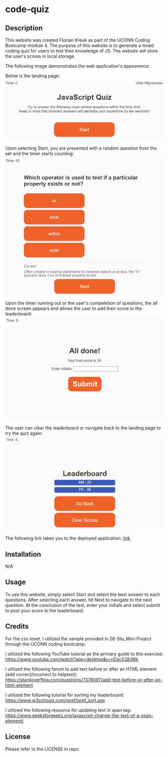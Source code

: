 # code-quiz

## Description
This website was created Florian Kreuk as part of the UCONN Coding Bootcamp module 4. The purpose of this website is to generate a timed coding quiz for users to test their knowledge of JS. The website will store the user's scores in local storage.

The following image demonstrates the web application's appearence:

Below is the landing page:
![web application appearance](./assets/images/JS-Quiz-1.PNG)

Upon selecting Start, you are presented with a random question from the set and the timer starts counting:
![web application appearance](./assets/images/JS-Quiz-2.PNG)

Upon the timer running out or the user's compeletion of questions, the all done screen appears and allows the user to add their score to the leaderboard:
![web application appearance](./assets/images/JS-Quiz-3.PNG)

The user can clear the leaderboard or navigate back to the landing page to try the quiz again:
![web application appearance](./assets/images/JS-Quiz-4.PNG)

The following link takes you to the deployed application: [link](https://f-kreuk.github.io/code-quiz/)

## Installation
N/A

## Usage
To use this website, simply select Start and select the best answer to each questions. After selecting each answer, hit Next to navigate to the next question. At the conclusion of the test, enter your initials and select submit to post your score to the leaderboard.

## Credits
For the css reset, I utilized the sample provided in 28-Stu_Mini-Project through the UCONN coding bootcamp.

I utilized the following YouTube tutorial as the primary guide to this exercise:
https://www.youtube.com/watch?app=desktop&v=riDzcEQbX6k

I utilized the following forum to add text before or after an HTML element (add correct/incorrect to helptext):
https://stackoverflow.com/questions/7378097/add-text-before-or-after-an-html-element

I utilized the following tutorial for sorting my leaderboard:
https://www.w3schools.com/jsref/jsref_sort.asp

I utilzied the following resource for updating text in span tag:
https://www.geeksforgeeks.org/javascript-change-the-text-of-a-span-element/


## License
Please refer to the LICENSE in repo.